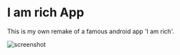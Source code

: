 # I am rich App

This is my own remake of a famous android app 'I am rich'.


![screenshot](https://img2.picload.org/image/ddwdapwi/iamrichimage.png)